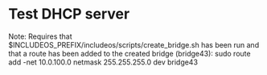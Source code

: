 # Test DHCP server

Note:
Requires that $INCLUDEOS_PREFIX/includeos/scripts/create_bridge.sh has been run and that a route has been added to the created bridge (bridge43): sudo route add -net 10.0.100.0 netmask 255.255.255.0 dev bridge43

